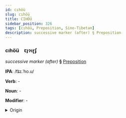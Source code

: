 ```yaml
---
id: cıhöü
slug: cıhöü
title: CIHÖÜ
sidebar_position: 326
tags: [cıhöü, Preposition, Sino-Tibetan]
description: successive marker (after) § Preposition
---
```


### cıhöü&emsp;<span kind="abugida">ꞇȷɂıɽʄ</span>

*successive marker (after)* **§** [Preposition](../../tags/Preposition)

**IPA**: /t͡ɕɪ.ˈho.u/

**Verb**: -

**Noun**: -

**Modifier**: -

<details>
    <summary>Origin</summary>
    Mandarin 此後 cǐhòu <br/>
    <em>Sino-Tibetan Language Family</em>
</details>